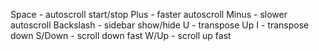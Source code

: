 Space - autoscroll start/stop
Plus - faster autoscroll
Minus - slower autoscroll
Backslash - sidebar show/hide
U - transpose Up
I - transpose down
S/Down - scroll down fast
W/Up - scroll up fast